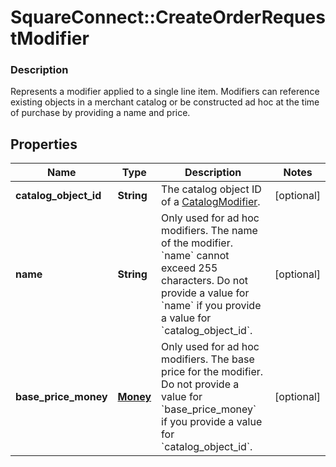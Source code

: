 # SquareConnect::CreateOrderRequestModifier

### Description

Represents a modifier applied to a single line item.  Modifiers can reference existing objects in a merchant catalog or be constructed ad hoc at the time of purchase by providing a name and price.

## Properties
Name | Type | Description | Notes
------------ | ------------- | ------------- | -------------
**catalog_object_id** | **String** | The catalog object ID of a [CatalogModifier](#type-catalogmodifier). | [optional] 
**name** | **String** | Only used for ad hoc modifiers. The name of the modifier. &#x60;name&#x60; cannot exceed 255 characters.  Do not provide a value for &#x60;name&#x60; if you provide a value for &#x60;catalog_object_id&#x60;. | [optional] 
**base_price_money** | [**Money**](Money.md) | Only used for ad hoc modifiers. The base price for the modifier.  Do not provide a value for &#x60;base_price_money&#x60; if you provide a value for &#x60;catalog_object_id&#x60;. | [optional] 


